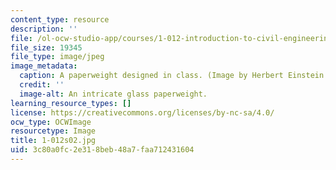 ```yaml
---
content_type: resource
description: ''
file: /ol-ocw-studio-app/courses/1-012-introduction-to-civil-engineering-design-spring-2002/3c80a0fc2e318beb48a7faa712431604_1-012s02.jpg
file_size: 19345
file_type: image/jpeg
image_metadata:
  caption: A paperweight designed in class. (Image by Herbert Einstein.)
  credit: ''
  image-alt: An intricate glass paperweight.
learning_resource_types: []
license: https://creativecommons.org/licenses/by-nc-sa/4.0/
ocw_type: OCWImage
resourcetype: Image
title: 1-012s02.jpg
uid: 3c80a0fc-2e31-8beb-48a7-faa712431604
---
```

